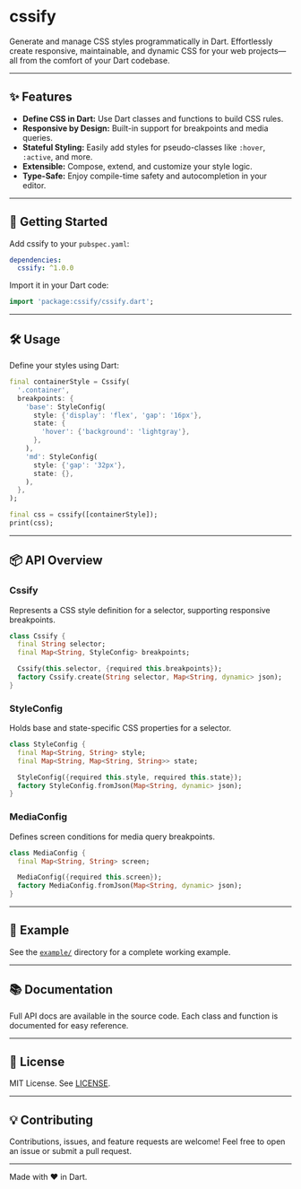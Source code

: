 # cssify

Generate and manage CSS styles programmatically in Dart. Effortlessly create responsive, maintainable, and dynamic CSS for your web projects—all from the comfort of your Dart codebase.

---

## ✨ Features

- **Define CSS in Dart:** Use Dart classes and functions to build CSS rules.
- **Responsive by Design:** Built-in support for breakpoints and media queries.
- **Stateful Styling:** Easily add styles for pseudo-classes like `:hover`, `:active`, and more.
- **Extensible:** Compose, extend, and customize your style logic.
- **Type-Safe:** Enjoy compile-time safety and autocompletion in your editor.

---

## 🚀 Getting Started

Add cssify to your `pubspec.yaml`:

```yaml
dependencies:
  cssify: ^1.0.0
```

Import it in your Dart code:

```dart
import 'package:cssify/cssify.dart';
```

---

## 🛠️ Usage

Define your styles using Dart:

```dart
final containerStyle = Cssify(
  '.container',
  breakpoints: {
    'base': StyleConfig(
      style: {'display': 'flex', 'gap': '16px'},
      state: {
        'hover': {'background': 'lightgray'},
      },
    ),
    'md': StyleConfig(
      style: {'gap': '32px'},
      state: {},
    ),
  },
);

final css = cssify([containerStyle]);
print(css);
```

---

## 📦 API Overview

### Cssify

Represents a CSS style definition for a selector, supporting responsive breakpoints.

```dart
class Cssify {
  final String selector;
  final Map<String, StyleConfig> breakpoints;

  Cssify(this.selector, {required this.breakpoints});
  factory Cssify.create(String selector, Map<String, dynamic> json);
}
```

### StyleConfig

Holds base and state-specific CSS properties for a selector.

```dart
class StyleConfig {
  final Map<String, String> style;
  final Map<String, Map<String, String>> state;

  StyleConfig({required this.style, required this.state});
  factory StyleConfig.fromJson(Map<String, dynamic> json);
}
```

### MediaConfig

Defines screen conditions for media query breakpoints.

```dart
class MediaConfig {
  final Map<String, String> screen;

  MediaConfig({required this.screen});
  factory MediaConfig.fromJson(Map<String, dynamic> json);
}
```

---

## 📖 Example

See the [`example/`](example/) directory for a complete working example.

---

## 📚 Documentation

Full API docs are available in the source code. Each class and function is documented for easy reference.

---

## 📝 License

MIT License. See [LICENSE](LICENSE).

---

## 💡 Contributing

Contributions, issues, and feature requests are welcome! Feel free to open an issue or submit a pull request.

---

Made with ❤️ in Dart.
